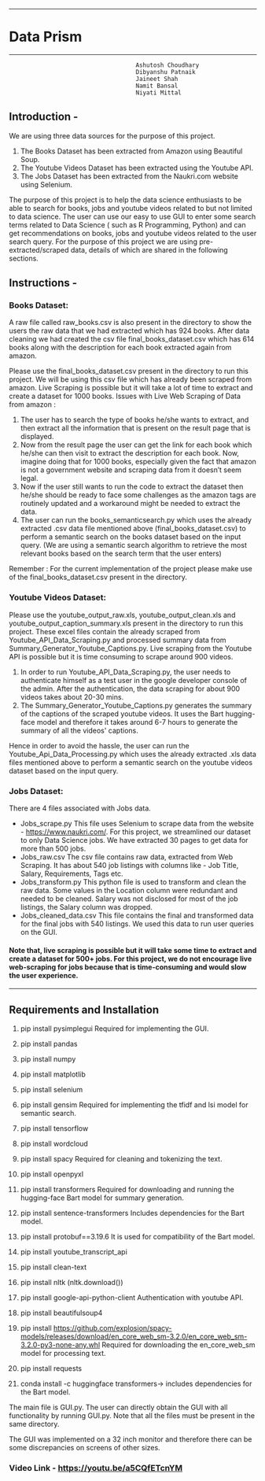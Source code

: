 ________________
# Data Prism
________________
                                        Ashutosh Choudhary
                                        Dibyanshu Patnaik 
                                        Jaineet Shah 
                                        Namit Bansal    
                                        Niyati Mittal
                                            
## Introduction - 
We are using three data sources for the purpose of this project.
1. The Books Dataset has been extracted from Amazon using Beautiful Soup.
2. The Youtube Videos Dataset has been extracted using the Youtube API.
3. The Jobs Dataset has been extracted from the Naukri.com website using Selenium.

The purpose of this project is to help the data science enthusiasts to be able to search for books, jobs and youtube videos related to but not limited to data science. The user can use our easy to use GUI to enter some search terms related to Data Science ( such as R Programming, Python) and can get recommendations on books, jobs and youtube videos related to the user search query. For the purpose of this project we are using pre-extracted/scraped data, details of which are shared in the following sections.


## Instructions -

### Books Dataset:
A raw file called raw_books.csv is also present in the directory to show the users the raw data that we had extracted which has 924 books. After data cleaning we had created the csv file final_books_dataset.csv which has 614 books along with the description for each book extracted again from amazon.

Please use the final_books_dataset.csv present in the directory to run this project. We will be using this csv file which has already been scraped from amazon. 
Live Scraping is possible but it will take a lot of time to extract and create a dataset for 1000 books.
Issues with Live Web Scraping of Data from amazon :
1. The user has to search the type of books he/she wants to extract, and then extract all the information that is present on the result page that is displayed.
2. Now from the result page the user can get the link for each book which he/she can then visit to extract the description for each book. Now, imagine doing that for 1000 books, especially given the fact that amazon is not a government website and scraping data from it doesn’t seem legal.
3. Now if the user still wants to run the code to extract the dataset then he/she should be ready to face some challenges as the amazon tags are routinely updated and a workaround might be needed to extract the data.
4. The user can run the books_semanticsearch.py which uses the already extracted .csv data file mentioned above (final_books_dataset.csv) to perform a semantic search on the books dataset based on the input query. (We are using a semantic search algorithm to retrieve the most relevant books based on the search term that the user enters)

Remember :
For the current implementation of the project please make use of the final_books_dataset.csv present in the directory. 

### Youtube Videos Dataset: 
Please use the youtube_output_raw.xls, youtube_output_clean.xls and youtube_output_caption_summary.xls present in the directory to run this project. These excel files contain the already scraped from Youtube_API_Data_Scraping.py and processed summary data from Summary_Generator_Youtube_Captions.py. 
Live scraping from the Youtube API is possible but it is time consuming to scrape around 900 videos. 
1. In order to run Youtube_API_Data_Scraping.py, the user needs to authenticate himself as a test user in the google developer console of the admin. After the authentication, the data scraping for about 900 videos takes about 20-30 mins. 
2. The Summary_Generator_Youtube_Captions.py generates the summary of the captions of the scraped youtube videos. It uses the Bart hugging-face  model and therefore it takes around 6-7 hours to generate the summary of all the videos' captions. 

Hence in order to avoid the hassle, the user can run the Youtube_Api_Data_Processing.py which uses the already extracted .xls data files mentioned above to perform a semantic search on the youtube videos dataset based on the input query.

### Jobs Dataset: 
There are 4 files associated with Jobs data.

* Jobs_scrape.py 
This file uses Selenium to scrape data from the website - https://www.naukri.com/. For this project, we streamlined our dataset to only Data Science jobs. We have extracted 30 pages to get data for more than 500 jobs. 
* Jobs_raw.csv
The csv file contains raw data, extracted from Web Scraping. It has about 540 job listings with columns like - Job Title, Salary, Requirements, Tags etc.
* Jobs_transform.py
This python file is used to transform and clean the raw data. Some values in the Location column were redundant and needed to be cleaned. Salary was not disclosed for most of the job listings, the Salary column was dropped. 
* Jobs_cleaned_data.csv
This file contains the final and transformed data for the final jobs with 540 listings. We used this data to run user queries on the GUI. 


#### Note that, live scraping is possible but it will take some time to extract and create a dataset for 500+ jobs. For this project, we do not encourage live web-scraping for jobs because that is time-consuming and would slow the user experience. 

________________
## Requirements and Installation 

1. pip install pysimplegui 
Required for implementing the GUI.

2. pip install pandas

3. pip install numpy

4. pip install matplotlib

5. pip install selenium

6. pip install gensim 
Required for  implementing the tfidf and lsi model for semantic search.

7. pip install tensorflow

8. pip install wordcloud

9. pip install spacy 
Required for cleaning and tokenizing the text.

10. pip install openpyxl

11. pip install transformers 
Required for downloading and running the hugging-face Bart model for summary generation. 

12. pip install sentence-transformers 
Includes dependencies for the Bart model. 

13. pip install protobuf==3.19.6 
It is used for compatibility of the Bart model.

14. pip install youtube_transcript_api 

15. pip install clean-text

16. pip install nltk (nltk.download())

17. pip install google-api-python-client
Authentication with youtube API. 

18. pip install beautifulsoup4

19. pip install https://github.com/explosion/spacy-models/releases/download/en_core_web_sm-3.2.0/en_core_web_sm-3.2.0-py3-none-any.whl
    Required for downloading the en_core_web_sm model for processing text.

21. pip install requests

22. conda install -c huggingface transformers-> includes dependencies for the Bart model. 


The main file is GUI.py. The user can directly obtain the GUI with all functionality by running GUI.py. Note that all the files must be present in the same directory.

The GUI was implemented on a 32 inch monitor and therefore there can be some discrepancies on screens of other sizes. 

### Video Link - https://youtu.be/a5CQfETcnYM
